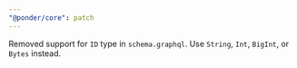 ```yaml
---
"@ponder/core": patch
---
```


Removed support for `ID` type in `schema.graphql`. Use `String`, `Int`, `BigInt`, or `Bytes` instead.
